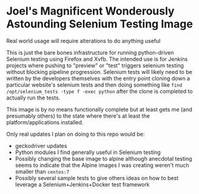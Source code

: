 # Joel's Magnificent Wonderously Astounding Selenium Testing Image

Real world usage will require alterations to do anything useful
 
This is just the bare bones infrastructure for running python-driven Selenium testing using Firefox and Xvfb. The intended use is for Jenkins projects where pushing to "preview" or "test" triggers selenium testing without blocking pipeline progression. Selenium tests will likely need to be written by the developers themselves with the entry point cloning down a particular website's selenium tests and then doing something like `find /opt/selenium_tests -type f -exec python` after the clone is completed to actually run the tests.

This image is by no means functionally complete but at least gets me (and presumably others) to the state where there's at least the platform/applications installed. 

Only real updates I plan on doing to this repo would be:

- geckodriver updates 
- Python modules I find generally useful in Selenium testing
- Possibly changing the base image to alpine although anecdotal testing seems to indicate that the Alpine images I was creating weren't much smaller than `centos:7`
- Possibly several sample tests to give others ideas on how to best leverage a Selenium+Jenkins+Docker test framework
